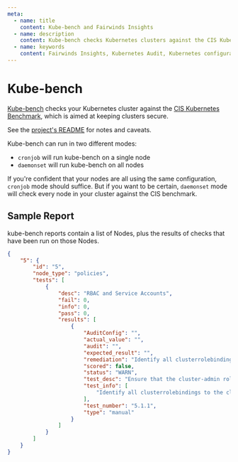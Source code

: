 ```yaml
---
meta:
  - name: title
    content: Kube-bench and Fairwinds Insights
  - name: description
    content: Kube-bench checks Kubernetes clusters against the CIS Kubernetes Benchmark
  - name: keywords
    content: Fairwinds Insights, Kubernetes Audit, Kubernetes configuration validation, open source, Kube-hunter, CIS Benchmark
---
```

# Kube-bench

[Kube-bench](https://github.com/aquasecurity/kube-bench/) checks your Kubernetes cluster against the
[CIS Kubernetes Benchmark](https://www.cisecurity.org/benchmark/kubernetes/), which
is aimed at keeping clusters secure.

See the [project's README](https://github.com/aquasecurity/kube-bench/) for notes and caveats.

Kube-bench can run in two different modes:
* `cronjob` will run kube-bench on a single node
* `daemonset` will run kube-bench on all nodes

If you're confident that your nodes are all using the same configuration, `cronjob` mode should
suffice. But if you want to be certain, `daemonset` mode will check every node in your cluster
against the CIS benchmark.

## Sample Report 
kube-bench reports contain a list of Nodes, plus the results of checks that have been run on those Nodes.
```json
{
    "5": {
        "id": "5",
        "node_type": "policies",
        "tests": [
            {
                "desc": "RBAC and Service Accounts",
                "fail": 0,
                "info": 0,
                "pass": 0,
                "results": [
                    {
                        "AuditConfig": "",
                        "actual_value": "",
                        "audit": "",
                        "expected_result": "",
                        "remediation": "Identify all clusterrolebindings to the cluster-admin role. Check if they are used and\nif they need this role or if they could use a role with fewer privileges.\nWhere possible, first bind users to a lower privileged role and then remove the\nclusterrolebinding to the cluster-admin role :\nkubectl delete clusterrolebinding [name]\n",
                        "scored": false,
                        "status": "WARN",
                        "test_desc": "Ensure that the cluster-admin role is only used where required (Not Scored)",
                        "test_info": [
                            "Identify all clusterrolebindings to the cluster-admin role. Check if they are used and\nif they need this role or if they could use a role with fewer privileges.\nWhere possible, first bind users to a lower privileged role and then remove the\nclusterrolebinding to the cluster-admin role :\nkubectl delete clusterrolebinding [name]\n"
                        ],
                        "test_number": "5.1.1",
                        "type": "manual"
                    }
                ]
            }
        ]
    }
}
```